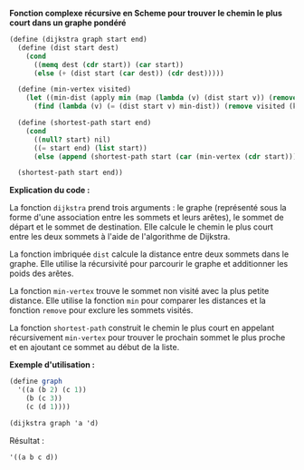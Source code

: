 **Fonction complexe récursive en Scheme pour trouver le chemin le plus court dans un graphe pondéré**

```scheme
(define (dijkstra graph start end)
  (define (dist start dest)
    (cond
      ((memq dest (cdr start)) (car start))
      (else (+ (dist start (car dest)) (cdr dest)))))

  (define (min-vertex visited)
    (let ((min-dist (apply min (map (lambda (v) (dist start v)) (remove visited (keys graph))))))
      (find (lambda (v) (= (dist start v) min-dist)) (remove visited (keys graph)))))

  (define (shortest-path start end)
    (cond
      ((null? start) nil)
      ((= start end) (list start))
      (else (append (shortest-path start (car (min-vertex (cdr start)))) (list end)))))

  (shortest-path start end))
```

**Explication du code :**

La fonction `dijkstra` prend trois arguments : le graphe (représenté sous la forme d'une association entre les sommets et leurs arêtes), le sommet de départ et le sommet de destination. Elle calcule le chemin le plus court entre les deux sommets à l'aide de l'algorithme de Dijkstra.

La fonction imbriquée `dist` calcule la distance entre deux sommets dans le graphe. Elle utilise la récursivité pour parcourir le graphe et additionner les poids des arêtes.

La fonction `min-vertex` trouve le sommet non visité avec la plus petite distance. Elle utilise la fonction `min` pour comparer les distances et la fonction `remove` pour exclure les sommets visités.

La fonction `shortest-path` construit le chemin le plus court en appelant récursivement `min-vertex` pour trouver le prochain sommet le plus proche et en ajoutant ce sommet au début de la liste.

**Exemple d'utilisation :**

```scheme
(define graph
  '((a (b 2) (c 1))
    (b (c 3))
    (c (d 1))))

(dijkstra graph 'a 'd)
```

Résultat :

```scheme
'((a b c d))
```